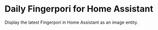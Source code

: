 # Daily Fingerpori for Home Assistant

Display the latest Fingerpori in Home Assistant as an image entity.
